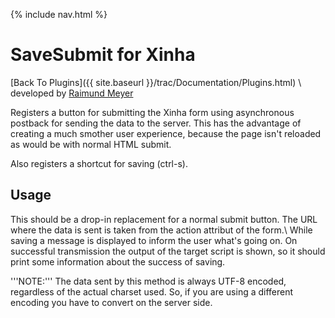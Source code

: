 {% include nav.html %}

# SaveSubmit for Xinha
[Back To Plugins]({{ site.baseurl }}/trac/Documentation/Plugins.html) \\
developed by [Raimund Meyer](http://xinha.raimundmeyer.de)

Registers a button for submitting the Xinha form using asynchronous postback for sending the data to the server. This has the advantage of creating a much smother user experience, because the page isn't reloaded as would be with normal HTML submit.

Also registers a shortcut for saving (ctrl-s).

## Usage
This should be a drop-in replacement for a normal submit button. The URL where the data is sent is taken from the action attribut of the form.\\
While saving a message is displayed to inform the user what's going on.
On successful transmission the output of the target script is shown, so it should print some information
about the success of saving.

'''NOTE:''' The data sent by this method is always UTF-8 encoded, regardless of the actual charset used. So, if you 
are using a different encoding you have to convert on the server side.

